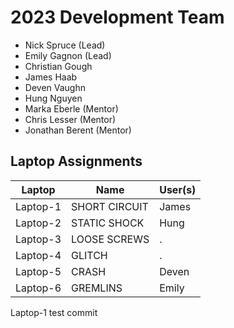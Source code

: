 # 2023 Development Team
* Nick Spruce (Lead)
* Emily Gagnon (Lead)
* Christian Gough
* James Haab
* Deven Vaughn
* Hung Nguyen
* Marka Eberle (Mentor)
* Chris Lesser (Mentor)
* Jonathan Berent (Mentor)

## Laptop Assignments
Laptop | Name | User(s)
--- | --- | ---
Laptop-1 | SHORT CIRCUIT | James
Laptop-2 | STATIC SHOCK  | Hung
Laptop-3 | LOOSE SCREWS  | .
Laptop-4 | GLITCH        | .
Laptop-5 | CRASH         | Deven
Laptop-6 | GREMLINS      | Emily

Laptop-1 test commit
